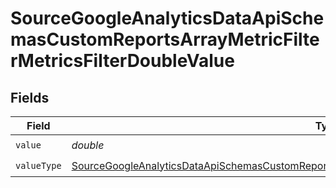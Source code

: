 # SourceGoogleAnalyticsDataApiSchemasCustomReportsArrayMetricFilterMetricsFilterDoubleValue


## Fields

| Field                                                                                                                                                                                                                                 | Type                                                                                                                                                                                                                                  | Required                                                                                                                                                                                                                              | Description                                                                                                                                                                                                                           |
| ------------------------------------------------------------------------------------------------------------------------------------------------------------------------------------------------------------------------------------- | ------------------------------------------------------------------------------------------------------------------------------------------------------------------------------------------------------------------------------------- | ------------------------------------------------------------------------------------------------------------------------------------------------------------------------------------------------------------------------------------- | ------------------------------------------------------------------------------------------------------------------------------------------------------------------------------------------------------------------------------------- |
| `value`                                                                                                                                                                                                                               | *double*                                                                                                                                                                                                                              | :heavy_check_mark:                                                                                                                                                                                                                    | N/A                                                                                                                                                                                                                                   |
| `valueType`                                                                                                                                                                                                                           | [SourceGoogleAnalyticsDataApiSchemasCustomReportsArrayMetricFilterMetricsFilter4FilterFilter4ValueType](../../models/shared/SourceGoogleAnalyticsDataApiSchemasCustomReportsArrayMetricFilterMetricsFilter4FilterFilter4ValueType.md) | :heavy_check_mark:                                                                                                                                                                                                                    | N/A                                                                                                                                                                                                                                   |